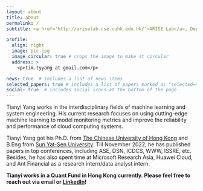 ```yaml
---
layout: about
title: about
permalink: /
subtitle: <a href='http://ariselab.cse.cuhk.edu.hk/'>ARISE Lab</a>, Department of Computer Science and Engineering, CUHK.

profile:
  align: right
  image: pic.jpg
  image_circular: true # crops the image to make it circular
  address: >
    <p>tim.tyyang at gmail.com</p>

news: true  # includes a list of news items
selected_papers: true # includes a list of papers marked as "selected={true}"
social: true  # includes social icons at the bottom of the page
---
```


Tianyi Yang works in the interdisciplinary fields of machine learning and system engineering. His current research focuses on using cutting-edge machine learning to model monitoring metrics and improve the reliability and performance of cloud computing systems.

Tianyi Yang got his Ph.D. from <a href='https://www.cuhk.edu.hk/english/index.html'>The Chinese University of Hong Kong</a> and B.Eng from <a href='https://www.sysu.edu.cn/sysuen/'>Sun Yat-Sen University</a>. Till November 2022, he has published papers in top conferences, including ASE, DSN, ICDCS, WWW, ISSRE, etc. Besides, he has also spent time at Microsoft Research Asia, Huawei Cloud, and Ant Financial as a research intern/data analyst intern.

**Tianyi works in a Quant Fund in Hong Kong currently. Please feel free to reach out via email or <a href='https://www.linkedin.com/in/tyya'>LinkedIn</a>!**
